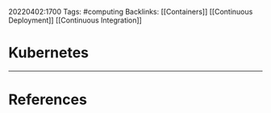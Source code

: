 20220402:1700
Tags: #computing 
Backlinks: [[Containers]] [[Continuous Deployment]] [[Continuous Integration]]
# Kubernetes




---
# References